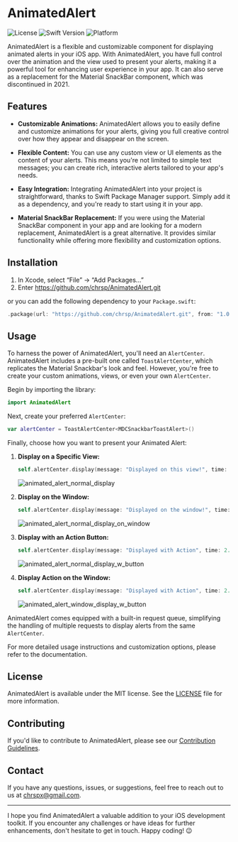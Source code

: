 # AnimatedAlert

![License](https://img.shields.io/github/license/chrsp/AnimatedAlert) ![Swift Version](https://img.shields.io/badge/swift-5.5-orange.svg) ![Platform](https://img.shields.io/badge/platform-iOS%2013%2B-blue.svg)

AnimatedAlert is a flexible and customizable component for displaying animated alerts in your iOS app. With AnimatedAlert, you have full control over the animation and the view used to present your alerts, making it a powerful tool for enhancing user experience in your app. It can also serve as a replacement for the Material SnackBar component, which was discontinued in 2021.

## Features

- **Customizable Animations:** AnimatedAlert allows you to easily define and customize animations for your alerts, giving you full creative control over how they appear and disappear on the screen.

- **Flexible Content:** You can use any custom view or UI elements as the content of your alerts. This means you're not limited to simple text messages; you can create rich, interactive alerts tailored to your app's needs.

- **Easy Integration:** Integrating AnimatedAlert into your project is straightforward, thanks to Swift Package Manager support. Simply add it as a dependency, and you're ready to start using it in your app.

- **Material SnackBar Replacement:** If you were using the Material SnackBar component in your app and are looking for a modern replacement, AnimatedAlert is a great alternative. It provides similar functionality while offering more flexibility and customization options.

## Installation

1. In Xcode, select “File” → “Add Packages...”
1. Enter https://github.com/chrsp/AnimatedAlert.git

or you can add the following dependency to your `Package.swift`:

```swift
.package(url: "https://github.com/chrsp/AnimatedAlert.git", from: "1.0.0")
```

## Usage

To harness the power of AnimatedAlert, you'll need an `AlertCenter`. AnimatedAlert includes a pre-built one called `ToastAlertCenter`, which replicates the Material Snackbar's look and feel. However, you're free to create your custom animations, views, or even your own `AlertCenter`.

Begin by importing the library:

```swift
import AnimatedAlert
```

Next, create your preferred `AlertCenter`:

```swift
var alertCenter = ToastAlertCenter<MDCSnackbarToastAlert>()
```

Finally, choose how you want to present your Animated Alert:

1. **Display on a Specific View:**

   ```swift
   self.alertCenter.display(message: "Displayed on this view!", time: 1.0, onView: self.view)
   ```

   ![animated_alert_normal_display](https://github.com/chrsp/ToastAlert/assets/2355749/0a8fd13b-3010-4c88-9a90-9aecc3eaaade)

2. **Display on the Window:**

   ```swift
   self.alertCenter.display(message: "Displayed on the window!", time: 1.0, onView: nil)
   ```

   ![animated_alert_normal_display_on_window](https://github.com/chrsp/ToastAlert/assets/2355749/3fa2ec95-857c-4d68-83f7-bdf76ea7be8b)

3. **Display with an Action Button:**

   ```swift
   self.alertCenter.display(message: "Displayed with Action", time: 2.0, onView: self.view, action: action)
   ```

   ![animated_alert_normal_display_w_button](https://github.com/chrsp/ToastAlert/assets/2355749/f419dd19-da88-46bf-b592-5609a9f5bdaa)

4. **Display Action on the Window:**

   ```swift
   self.alertCenter.display(message: "Displayed with Action", time: 2.0, onView: nil, action: action)
   ```

   ![animated_alert_window_display_w_button](https://github.com/chrsp/ToastAlert/assets/2355749/69dd6af1-02e6-4ddf-9316-70e67283a3b4)

AnimatedAlert comes equipped with a built-in request queue, simplifying the handling of multiple requests to display alerts from the same `AlertCenter`.

For more detailed usage instructions and customization options, please refer to the documentation.

## License

AnimatedAlert is available under the MIT license. See the [LICENSE](LICENSE) file for more information.

## Contributing

If you'd like to contribute to AnimatedAlert, please see our [Contribution Guidelines](CONTRIBUTING.md).

## Contact

If you have any questions, issues, or suggestions, feel free to reach out to us at [chrspx@gmail.com](mailto:chrspx@gmail.com).

---

I hope you find AnimatedAlert a valuable addition to your iOS development toolkit. If you encounter any challenges or have ideas for further enhancements, don't hesitate to get in touch. Happy coding! 😉

